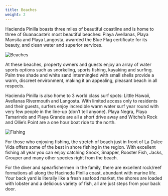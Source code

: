 ```yaml
---
title: Beaches
weight: 2
---
```

Hacienda Pinilla boasts three miles of beautiful coastline and is home to three of Guanacaste’s most beautiful beaches: Playa Avellanas, Playa Mansita and Playa Langosta, awarded the Blue Flag certificate for its beauty, and clean water and superior services.

![Beaches](/images/pages/05.jpg)

At these beaches, property owners and guests enjoy an array of water sports options such as snorkeling, sports fishing, kayaking and surfing. Palm tree shade and white sand intermingled with small shells provide a warm, discreet environment, making it an appealing, pleasant beach in all respects.

Hacienda Pinilla is also home to 3 world class surf spots: Little Hawaii, Avellanas Rivermouth and Langosta. With limited access only to residents and their guests, surfers enjoy incredible warm water surf year round with very few people in the line-up (don’t tell anyone). Playa Negra, Playa Tamarindo and Playa Grande are all a short drive away and Witche’s Rock and Ollie’s Point are a one hour boat ride to the north.

![Fishing](/images/pges/fishing.jpg)

For those who enjoying fishing, the stretch of beach just in front of La Dulce Vida offers some of the best in shore fishing in the region. With excellent fishing all year you can enjoy catching Snook, Snapper, Rooster Fish, Jacks, Grouper and many other species right from the beach.

For the diver and spearfishermen in the family, there are excellent rock/reef formations all along the Hacineda Pinilla coast, abundant with marine life. Your back yard is literally like a fresh seafood market, the shores are loaded with lobster and a delicious variety of fish, all are just steps from your back door.
